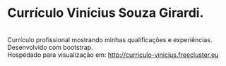 # Currículo Vinícius Souza Girardi.
<br>
Currículo profissional mostrando minhas qualificações e experiências.
<br>
Desenvolvido com bootstrap.
<br>
Hospedado para visualização em:
<a href="http://curriculo-vinicius.freecluster.eu">http://curriculo-vinicius.freecluster.eu<a>
